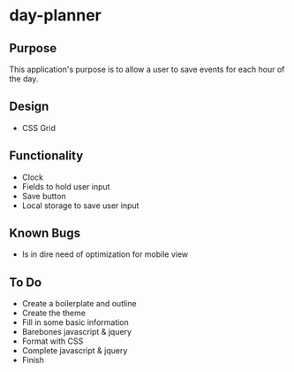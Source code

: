 # day-planner

## Purpose

This application's purpose is to allow a user to save events for each hour of the day.

## Design 

* CSS Grid

## Functionality

* Clock
* Fields to hold user input
* Save button
* Local storage to save user input

## Known Bugs

* Is in dire need of optimization for mobile view

## To Do

* Create a boilerplate and outline
* Create the theme
* Fill in some basic information
* Barebones javascript & jquery
* Format with CSS
* Complete javascript & jquery
* Finish